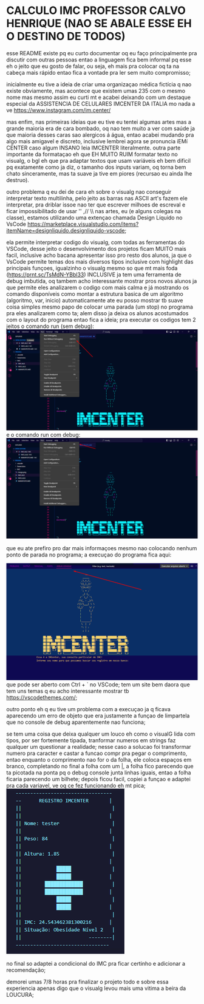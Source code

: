 # **CALCULO IMC PROFESSOR CALVO HENRIQUE (NAO SE ABALE ESSE EH O DESTINO DE TODOS)**

esse README existe pq eu curto documentar oq eu faço principalmente pra discutir com outras pessoas entao a linguagem fica bem informal pq esse eh o jeito que eu gosto de falar, ou seja, eh mais pra colocar oq ta na cabeça mais rápido entao fica a vontade pra ler sem muito compromisso;

inicialmente eu tive a ideia de criar uma organizaçao médica fictícia q nao existe obviamente, mas acontece que existem umas 235 com o mesmo nome mas mesmo assim eu curti mt e acabei deixando com um destaque especial da ASSISTENCIA DE CELULARES IMCENTER DA ITALIA mo nada a ve
https://www.instagram.com/im.center/

mas enfim, nas primeiras ideias que eu tive eu tentei algumas artes mas a grande maioria era de cara bombado, oq nao tem muito a ver com saúde ja que maioria desses caras sao alergicos á água, entao acabei mudando pra algo mais amigavel e discreto, inclusive lembrei agora se pronuncia íEMí CENTER caso algum INSANO leia IMCENTER literalmente. outra parte importante da formataçao eh que EH MUITO RUIM formatar texto no visualg, o bgl eh que pra adaptar textos que usam variáveis eh bem dificil pq exatamente como ja diz, o tamanho dos inputs variam, oq torna bem chato sinceramente, mas ta suave ja tive em piores (recursao eu ainda lhe destruo).

outro problema q eu dei de cara eh sobre o visualg nao conseguir interpretar texto multilinha, pelo jeito as barras nas ASCII art's fazem ele interpretar, pra driblar issoe nao ter que escrever milhoes de escreval e ficar impossibilitado de usar ''  ,// \\\ nas artes, eu (e alguns colegas na classe), estamos utilizando uma extençao chamada Design Líquido no VsCode 
https://marketplace.visualstudio.com/items?itemName=designliquido.designliquido-vscode;

ela permite interpretar codigo do visualg, com todas as ferramentas do VSCode, desse jeito o desenvolvimento dos projetos ficam MUITO mais facil, inclusive acho bacana apresentar isso pro resto dos alunos, ja que o VsCode permite temas dos mais diversos tipos inclusive com highlight das principais funçoes, igualzinho o visualg mesmo so que mt mais foda (https://prnt.sc/TsMdN-YBbl33) INCLUSIVE ja tem uma ferramenta de debug imbutida, oq tambem acho interessante mostrar pros novos alunos ja que permite eles analizarem o codigo com mais calma e já mostrando os comando disponíveis como montar a estrutura basica de um algoritmo (algoritmo, var, inicio) automaticamente ate eu posso mostrar tb suave coisa simples mesmo papo de colocar uma parada (um stop) no programa pra eles analizarem como ta; alem disso ja deixa os alunos acostumados com o layout do programa entao fica a ideia; pra executar os codigos tem 2 jeitos o comando run (sem debug): ![run sem debug](image.png) e o comando run com debug: ![run com debug](image-1.png) 

que eu ate prefiro pro dar mais informaçoes mesmo nao colocando nenhum ponto de parada no programa; a execuçao do programa fica aqui:

![debug console](image-2.png) que pode ser aberto com Ctrl + ` no VSCode; tem um site bem daora que tem uns temas q eu acho interessante mostrar tb https://vscodethemes.com/;

outro ponto eh q eu tive um problema com a execuçao ja q ficava aparecendo um erro de objeto que era justamente a funçao de limpartela que no console de debug aparentemente nao funciona;

se tem uma coisa que deixa qualquer um louco eh como o visualG lida com tipos, por ser fortemente tipada, tranformar numeros em strings faz qualquer um questionar a realidade; nesse caso a solucao foi transformar numero pra caracter e castar a funcao compr pra pegar o comprimento, entao enquanto o comprimento nao for o da folha, ele coloca espaços em branco, completando no final a folha com um |, a folha fico parecendo que ta picotada na ponta pq o debug console junta linhas iguais, entao a folha ficaria parecendo um bilhete; depois ficou facil, copiei a funçao e adaptei pra cada variavel, ve oq ce fez funcionando eh mt pica; 
![relatório](image-3.png)

no final so adaptei a condicional do IMC pra ficar certinho e adicionar a recomendação;

demorei umas 7/8 horas pra finalizar o projeto todo e sobre essa experiencia apenas digo que o visualg levou mais uma vitima a beira da LOUCURA;